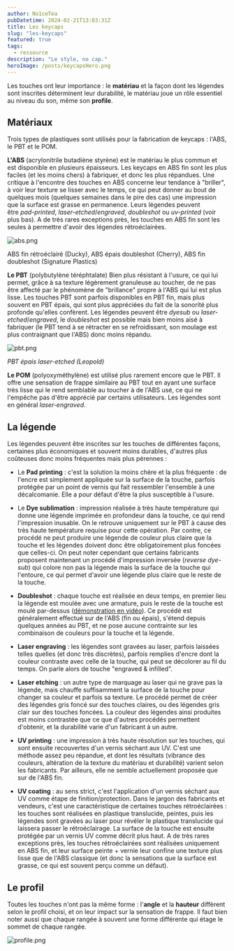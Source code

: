 ```yaml
---
author: No1ceTea
pubDatetime: 2024-02-21T13:03:31Z
title: Les keycaps
slug: "les-keycaps"
featured: true
tags:
  - ressource
description: "Le style, no cap."
heroImage: /posts/keycapsHero.png
---
```


Les touches ont leur importance : le **matériau** et la façon dont les légendes sont inscrites déterminent leur durabilité, le matériau joue un rôle essentiel au niveau du son, même son **profile**.

## Matériaux

Trois types de plastiques sont utilisés pour la fabrication de keycaps : l'ABS, le PBT et le POM.

**L'ABS** (acrylonitrile butadiène styrène) est le matériau le plus commun et est disponible en plusieurs épaisseurs. Les keycaps en ABS fin sont les plus faciles (et les moins chers) à fabriquer, et donc les plus répandues. Une critique à l'encontre des touches en ABS concerne leur tendance à "briller", à voir leur texture se lisser avec le temps, ce qui peut donner au bout de quelques mois (quelques semaines dans le pire des cas) une impression que la surface est grasse en permanence. Leurs légendes peuvent être *pad-printed*, *laser-etched*/_engraved_, *doubleshot* ou *uv-printed* (voir plus bas). A de très rares exceptions près, les touches en ABS fin sont les seules à permettre d'avoir des légendes rétroéclairées.

![abs.png](/posts/abs.png)

ABS fin rétroéclairé (Ducky), ABS épais doubleshot (Cherry), ABS fin doubleshot (Signature Plastics)

**Le PBT** (polybutylène téréphtalate) Bien plus résistant à l'usure, ce qui lui permet, grâce à sa texture légèrement granuleuse au toucher, de ne pas être affecté par le phénomène de "brillance" propre à l'ABS qui lui est plus lisse. Les touches PBT sont parfois disponibles en PBT fin, mais plus souvent en PBT épais, qui sont plus appréciées du fait de la sonorité plus profonde qu'elles confèrent. Les légendes peuvent être *dyesub* ou *laser-etched*/_engraved_, le *doubleshot* est possible mais bien moins aisé à fabriquer (le PBT tend à se rétracter en se refroidissant, son moulage est plus contraignant que l'ABS) donc moins répandu.

![pbt.png](/posts/pbt.png)

_PBT épais laser-etched (Leopold)_

**Le POM** (polyoxyméthylène) est utilisé plus rarement encore que le PBT. Il offre une sensation de frappe similaire au PBT tout en ayant une surface très lisse qui le rend semblable au toucher à de l'ABS usé, ce qui ne l'empêche pas d'être apprécié par certains utilisateurs. Les légendes sont en général *laser-engraved*.

## La légende

Les légendes peuvent être inscrites sur les touches de différentes façons, certaines plus économiques et souvent moins durables, d'autres plus coûteuses donc moins fréquentes mais plus pérennes :

- Le **Pad printing** : c'est la solution la moins chère et la plus fréquente : de l'encre est simplement appliquée sur la surface de la touche, parfois protégée par un point de vernis qui fait ressembler l'ensemble à une décalcomanie. Elle a pour défaut d'être la plus susceptible à l'usure.

- Le **Dye sublimation** : impression réalisée à très haute température qui donne une légende imprimée en profondeur dans la touche, ce qui rend l'impression inusable. On le retrouve uniquement sur le PBT à cause des très haute température requise pour cette opération. Par contre, ce procédé ne peut produire une légende de couleur plus claire que la touche et les légendes doivent donc être obligatoirement plus foncées que celles-ci. On peut noter cependant que certains fabricants proposent maintenant un procédé d'impression inversée (_reverse dye-sub_) qui colore non pas la légende mais la surface de la touche qui l'entoure, ce qui permet d'avoir une légende plus claire que le reste de la touche.

- **Doubleshot** : chaque touche est réalisée en deux temps, en premier lieu la légende est moulée avec une armature, puis le reste de la touche est moulé par-dessus ([démonstration en vidéo](https://www.youtube.com/watch?v=GOpj2Zgk710)). Ce procédé est généralement effectué sur de l'ABS (fin ou épais), s'étend depuis quelques années au PBT, et ne pose aucune contrainte sur les
  combinaison de couleurs pour la touche et la légende.

- **Laser engraving** : les légendes sont gravées au laser, parfois laissées telles quelles (et donc très discrètes), parfois remplies d'encre dont la couleur contraste avec celle de la touche, qui peut se décolorer au fil du temps. On parle alors de touche "engraved & infilled".

- **Laser etching** : un autre type de marquage au laser qui ne grave pas la légende, mais chauffe suffisamment la surface de la touche pour changer sa couleur et parfois sa texture. Le procédé permet de créer des légendes gris foncé sur des touches claires, ou des légendes gris clair sur des touches foncées. La couleur des légendes ainsi produites est moins contrastée que ce que d'autres procédés permettent d'obtenir, et la durabilité varie d'un fabricant à un autre.

- **UV printing** : une impression à très haute résolution sur les touches, qui sont ensuite recouvertes d'un vernis séchant aux UV. C'est une méthode assez peu répandue, et dont les résultats (vibrance des couleurs, altération de la texture du matériau et durabilité) varient selon les fabricants. Par ailleurs, elle ne semble actuellement proposée que sur de l'ABS fin.

- **UV coating** : au sens strict, c'est l'application d'un vernis séchant aux UV comme étape de finition/protection. Dans le jargon des fabricants et vendeurs, c'est une caractéristique de certaines touches rétroéclairées : les touches sont réalisées en plastique translucide, peintes, puis les légendes sont gravées au laser pour révéler le plastique translucide qui laissera passer le rétroéclairage. La surface de la touche est ensuite protégée par un vernis UV comme décrit plus haut. A de très rares exceptions près, les touches rétroéclairées sont réalisées uniquement en ABS fin, et leur surface peinte + vernie leur confine une texture plus lisse que de l'ABS classique (et donc la sensations que la surface est grasse, ce qui est souvent perçu comme un défaut).

## Le profil

Toutes les touches n'ont pas la même forme : l'**angle** et la **hauteur** diffèrent selon le profil choisi, et on leur impact sur la sensation de frappe. Il faut bien noter aussi que chaque rangée à souvent une forme différente qui étage le sommet de chaque rangée.

![profile.png](/posts/profile.png)
